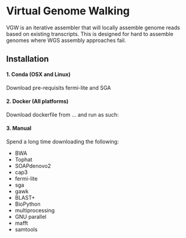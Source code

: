 # Virtual Genome Walking
VGW is an iterative assembler that will locally assemble genome reads based on existing transcripts. This is designed for hard to assemble genomes where WGS assembly approaches fail.

## Installation
#### 1. Conda (OSX and Linux)
  
  Download pre-requisits fermi-lite and SGA
  
#### 2. Docker (All platforms)

  Download dockerfile from ... and run as such:
  
#### 3. Manual

  Spend a long time downloading the following:
  * BWA
  * Tophat
  * SOAPdenovo2
  * cap3
  * fermi-lite 
  * sga
  * gawk
  * BLAST+
  * BioPython
  * multiprocessing
  * GNU parallel
  * mafft
  * samtools


